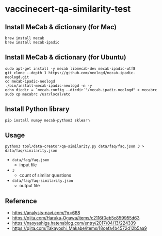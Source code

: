 # vaccinecert-qa-similarity-test

## Install MeCab & dictionary (for Mac)

```sh:
brew install mecab
brew install mecab-ipadic
```

## Install MeCab & dictionary (for Ubuntu)

```sh:
sudo apt-get install -y mecab libmecab-dev mecab-ipadic-utf8
git clone --depth 1 https://github.com/neologd/mecab-ipadic-neologd.git
cd mecab-ipadic-neologd
./bin/install-mecab-ipadic-neologd -n -y
echo dicdir = `mecab-config --dicdir`"/mecab-ipadic-neologd" > mecabrc 
sudo cp mecabrc /usr/local/etc
```

## Install Python library

```sh:
pip install numpy mecab-python3 sklearn
```

## Usage

```sh:
python3 tool/data-creator/qa-similarity.py data/faq/faq.json 3 > data/faq/similarity.json
```

- `data/faq/faq.json`
  - input file
- `3`
  - count of similar questions
- `data/faq/faq-similarity.json`
  - output file

## Reference

- https://analysis-navi.com/?p=688
- https://qiita.com/Haruka-Ogawa/items/c2116f0eb5c859955d63
- https://naoyashiga.hatenablog.com/entry/2017/04/13/224339
- https://qiita.com/Takayoshi_Makabe/items/18cefa4b4572d12b5aa9